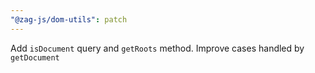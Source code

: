```yaml
---
"@zag-js/dom-utils": patch
---
```


Add `isDocument` query and `getRoots` method.
Improve cases handled by `getDocument`
